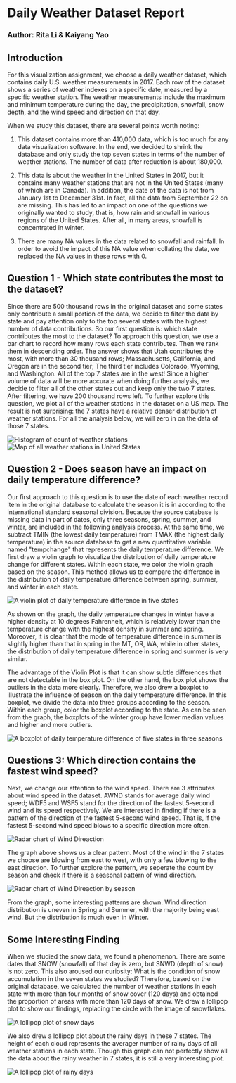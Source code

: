 # Daily Weather Dataset Report
### Author: Rita Li & Kaiyang Yao

## Introduction
For this visualization assignment, we choose a daily weather dataset, which contains daily U.S. weather measurements in 2017. Each row of the dataset shows a series of weather indexes on a specific date, measured by a specific weather station. The weather measurements include the maximum and minimum temperature during the day, the precipitation, snowfall, snow depth, and the wind speed and direction on that day. 

When we study this dataset, there are several points worth noting: 

1. This dataset contains more than 410,000 data, which is too much for any data visualization software. In the end, we decided to shrink the database and only study the top seven states in terms of the number of weather stations. The number of data after reduction is about 180,000.

2. This data is about the weather in the United States in 2017, but it contains many weather stations that are not in the United States (many of which are in Canada). In addition, the date of the data is not from January 1st to December 31st. In fact, all the data from September 22 on are missing. This has led to an impact on one of the questions we originally wanted to study, that is, how rain and snowfall in various regions of the United States. After all, in many areas, snowfall is concentrated in winter.
3. There are many NA values in the data related to snowfall and rainfall. In order to avoid the impact of this NA value when collating the data, we replaced the NA values in these rows with 0.

## Question 1 - Which state contributes the most to the dataset?

Since there are 500 thousand rows in the original dataset and some states only contribute a small portion of the data, we decide to filter the data by state and pay attention only to the top several states with the highest number of data contributions. So our first question is: which state contributes the most to the dataset? To approach this question, we use a bar chart to record how many rows each state contributes. Then we rank them in descending order. The answer shows that Utah contributes the most, with more than 30 thousand rows; Massachusetts, California, and Oregon are in the second tier; The third tier includes Colorado, Wyoming, and Washington. All of the top 7 states are in the west! Since a higher volume of data will be more accurate when doing further analysis, we decide to filter all of the other states out and keep only the two 7 states. After filtering, we have 200 thousand rows left. To further explore this question, we plot all of the weather stations in the dataset on a US map. The result is not surprising: the 7 states have a relative denser distribution of weather stations. For all the analysis below, we will zero in on the data of those 7 states. 

<img src="src/states.png" style="max-width:100%; height:auto;" alt="Histogram of count of weather stations">

<img src="src/stations.png" style="max-width:100%; height:auto;" alt="Map of all weather stations in United States">


## Question 2 - Does season have an impact on daily temperature difference?

Our first approach to this question is to use the date of each weather record item in the original database to calculate the season it is in according to the international standard seasonal division. Because the source database is missing data in part of dates, only three seasons, spring, summer, and winter, are included in the following analysis process. At the same time, we subtract TMIN (the lowest daily temperature) from TMAX (the highest daily temperature) in the source database to get a new quantitative variable named "tempchange" that represents the daily temperature difference. We first draw a violin graph to visualize the distribution of daily temperature change for different states. Within each state, we color the violin graph based on the season. This method allows us to compare the difference in the distribution of daily temperature difference between spring, summer, and winter in each state.

<img src="src/violin.jpg" style="max-width:100%; height:auto;" alt = "A violin plot of daily temperature difference in five states">

As shown on the graph, the daily temperature changes in winter have a higher density at 10 degrees Fahrenheit, which is relatively lower than the temperature change with the highest density in summer and spring. Moreover, it is clear that the mode of temperature difference in summer is slightly higher than that in spring in the MT, OR, WA, while in other states, the distribution of daily temperature difference in spring and summer is very similar.

The advantage of the Violin Plot is that it can show subtle differences that are not detectable in the box plot. On the other hand, the box plot shows the outliers in the data more clearly. Therefore, we also drew a boxplot to illustrate the influence of season on the daily temperature difference. In this boxplot, we divide the data into three groups according to the season. Within each group, color the boxplot according to the state. As can be seen from the graph, the boxplots of the winter group have lower median values and higher and more outliers.

<img src="src/boxplot.jpg" style="max-width:100%; height:auto;" alt = "A boxplot of daily temperature difference of five states in three seasons">


## Questions 3: Which direction contains the fastest wind speed?

Next, we change our attention to the wind speed. There are 3 attributes about wind speed in the dataset. AWND stands for average daily wind speed; WDF5 and WSF5 stand for the direction of the fastest 5-second wind and its speed respectively. We are interested in finding if there is a pattern of the direction of the fastest 5-second wind speed. That is, if the fastest 5-second wind speed blows to a specific direction more often. 

<img src="src/wind.png" style="max-width:100%; height:auto;" alt = "Radar chart of Wind Direaction">

The graph above shows us a clear pattern. Most of the wind in the 7 states we choose are blowing from east to west, with only a few blowing to the east direction. To further explore the pattern, we seperate the count by season and check if there is a seasonal pattern of wind direction.

![Radar chart of Wind Direaction by season](src/windseason.png)

From the graph, some interesting patterns are shown. Wind direction distribution is uneven in Spring and Summer, with the majority being east wind. But the distribution is much even in Winter. 

## Some Interesting Finding
When we studied the snow data, we found a phenomenon. There are some dates that SNOW (snowfall) of that day is zero, but SNWD (depth of snow) is not zero. This also aroused our curiosity: What is the condition of snow accumulation in the seven states we studied? Therefore, based on the original database, we calculated the number of weather stations in each state with more than four months of snow cover (120 days) and obtained the proportion of areas with more than 120 days of snow. We drew a lollipop plot to show our findings, replacing the circle with the image of snowflakes.

<img src="src/snow.jpg" style="max-width:100%; height:auto;" alt = "A lollipop plot of snow days">


We also drew a lollipop plot about the rainy days in these 7 states. The height of each cloud represents the averager number of rainy days of all weather stations in each state. Though this graph can not perfectly show all the data about the rainy weather in 7 states, it is still a very interesting plot.

<img src="src/rain.jpg" style="max-width:100%; height:auto;" alt = "A lollipop plot of rainy days">
